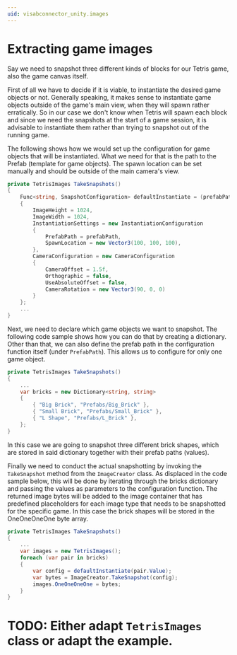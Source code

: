 ```yaml
---
uid: visabconnector_unity.images
---
```


# Extracting game images

Say we need to snapshot three different kinds of blocks for our Tetris game, also the game canvas itself. 

First of all we have to decide if it is viable, to instantiate the desired game objects or not. Generally speaking, it makes sense to instantiate game objects outside of the game's main view, when they will spawn rather erratically. So in our case we don't know when Tetris will spawn each block and since we need the snapshots at the start of a game session, it is advisable to instantiate them rather than trying to snapshot out of the running game. 

The following shows how we would set up the configuration for game objects that will be instantiated. What we need for that is the path to the Prefab (template for game objects). The spawn location can be set manually and should be outside of the main camera's view. 

```csharp
private TetrisImages TakeSnapshots() 
{
    Func<string, SnapshotConfiguration> defaultInstantiate = (prefabPath) => new SnapshotConfiguration 
    { 
        ImageHeight = 1024, 
        ImageWidth = 1024, 
        InstantiationSettings = new InstantiationConfiguration 
        { 
            PrefabPath = prefabPath, 
            SpawnLocation = new Vector3(100, 100, 100), 
        }, 
        CameraConfiguration = new CameraConfiguration 
        { 
            CameraOffset = 1.5f, 
            Orthographic = false, 
            UseAbsoluteOffset = false, 
            CameraRotation = new Vector3(90, 0, 0) 
        } 
    };
    ...
}
``` 

Next, we need to declare which game objects we want to snapshot. The following code sample shows how you can do that by creating a dictionary. Other than that, we can also define the prefab path in the configuration function itself (under `PrefabPath`). This allows us to configure for only one game object. 
```csharp
private TetrisImages TakeSnapshots() 
{
    ...
    var bricks = new Dictionary<string, string> 
    { 
        { "Big Brick", "Prefabs/Big_Brick" }, 
        { "Small Brick", "Prefabs/Small_Brick" }, 
        { "L Shape", "Prefabs/L_Brick" }, 
    }; 
}
``` 
In this case we are going to snapshot three different brick shapes, which are stored in said dictionary together with their prefab paths (values). 

Finally we need to conduct the actual snapshotting by invoking the `TakeSnapshot` method from the `ImageCreator` class. As displaced in the code sample below, this will be done by iterating through the bricks dictionary and passing the values as parameters to the configuration function. The returned image bytes will be added to the image container that has predefined placeholders for each image type that needs to be snapshotted for the specific game. In this case the brick shapes will be stored in the OneOneOneOne byte array.
```csharp
private TetrisImages TakeSnapshots() 
{
    ...
    var images = new TetrisImages();
    foreach (var pair in bricks) 
    { 
        var config = defaultInstantiate(pair.Value); 
        var bytes = ImageCreator.TakeSnapshot(config); 
        images.OneOneOneOne = bytes;
    }
}
```
# TODO: Either adapt `TetrisImages` class or adapt the example.